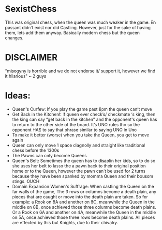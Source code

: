 # SexistChess
This was original chess, when the queen was much weaker in the game. En passant didn't exist nor did Castling. However, just for the sake of having them, lets add them anyway. Basically modern chess but the queen changes.

# DISCLAIMER 
 “misogyny is horrible and we do not endorse it/ support it, however we find it hilarious" ~ 2 guys

 # Ideas:
 - Queen's Curfew: If you play the game past 8pm the queen can’t move
 - Get Back in the Kitchen!: If queen ever check’s/ checkmate ‘s king, then the king can say “get back in the kitchen” and the opponent's queen has to return to the other side of the board. It’s UNO rules tho so the opponent HAS to say that phrase similar to saying UNO in Uno
 - To make it better (worse) when you take the Queen, you get to move again
 - Queen can only move 1 space diagnolly and straight like traditional chess before the 1300s
 - The Pawns can only become Queens 
 - Queen's Belt: Sometimes the queen has to disaplin her kids, so to do so she uses her belt to lasso the a pawn back to their original position home or to the Queen, however the pawn can't be used for 2 turns because they have been spanked by momma Queen and their bousom stings. OUCH!
 - Domain Expansion Women's Suffrage: When castling the Queen on the far walls of the game, The 3 rows or columns become a death plain, any pieces that are caught or move into the death plain are taken. So for example: a Rook on 8A and another on 8C, meanwhile the Queen in the middle on 8B, once achieved those three columns become death plains. Or a Rook on 6A and another on 4A, meanwhile the Queen in the middle on 5A, once achieved those three rows become death plains. All pieces are effected by this but Knights, due to their chivalry.
